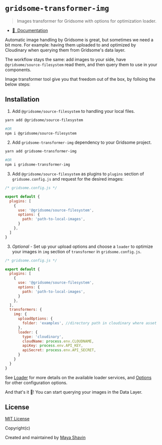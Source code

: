 # `gridsome-transformer-img`

> Images transformer for Gridsome with options for optimization loader.

* [📖&nbsp; Documentation](https://gridsome-cloudinary.netlify.app/image-transformer)

Automatic image handling by Gridsome is great, but sometimes we need a bit more. For example: having them uploaded to and optimized by Cloudinary when querying them from Gridsome's data layer.

The workflow stays the same: add images to your side, have `@gridsome/source-filesystem` read them, and then query them to use in your components.

Image transformer tool give you that freedom out of the box, by folloing the below steps:

## Installation

1. Add `@gridsome/source-filesystem` to handling your local files.

  ```bash
  yarn add @gridsome/source-filesystem

  #OR
  npm i @gridsome/source-filesystem
  ```

2. Add `gridsome-transformer-img` dependency to your Gridsome project.

  ```bash
  yarn add gridsome-transformer-img

  #OR
  npm i gridsome-transformer-img
  ```

3. Add `@gridsome/source-filesystem` as plugins to `plugins` section of `gridsome.config.js` and request for the desired images:

  ```js
  /* gridsome.config.js */

  export default {
    plugins: [
      {
        use: '@gridsome/source-filesystem',
        options: {
          path: 'path-to-local-images',
        }
      },
    ]
  }
  ```

3. *Optional* - Set up your upload options and choose a `loader` to optimize your images in `img` section of `transformer` in `gridsome.config.js`.

  ```js
  /* gridsome.config.js */

  export default {
    plugins: [
      {
        use: '@gridsome/source-filesystem',
        options: {
          path: 'path-to-local-images',
        }
      },
    ],
    transformers: {
      img: {
        uploadOptions: {
          folder: 'examples', //directory path in cloudinary where asset should be uploaded to
        },
        loader: {
          type: 'cloudinary',
          cloudName: process.env.CLOUDNAME,
          apiKey: process.env.API_KEY,
          apiSecret: process.env.API_SECRET,
        }
      }
    }
  }
  ```

See [Loader](https://gridsome-cloudinary.netlify.app/image-transformer-loader) for more details on the available loader services, and [Options](https://gridsome-cloudinary.netlify.app/image-transformer-options) for other configuration options.

And that's it 🎉! You can start querying your images in the Data Layer.

## License

[MIT License](https://github.com/mayashavin/gridsome-plugin-cloudinary/blob/master/LICENSE)

Copyright(c)

Created and maintained by [Maya Shavin](https://twitter.com/MayaShavin)